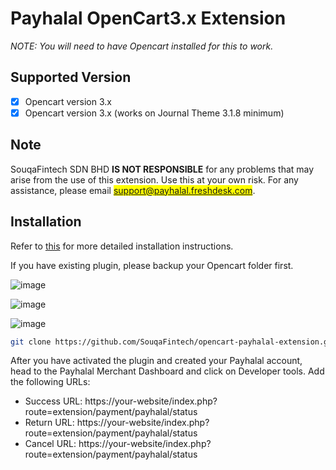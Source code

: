 # Payhalal OpenCart3.x Extension

*NOTE: You will need to have Opencart installed for this to work.*

## Supported Version

- [x] Opencart version 3.x
- [x] Opencart version 3.x (works on Journal Theme 3.1.8 minimum)

## Note

SouqaFintech SDN BHD **IS NOT RESPONSIBLE** for any problems that may arise from the use of this extension. Use this at your own risk. For any assistance, please email <mark>support@payhalal.freshdesk.com</mark>.

## Installation

Refer to [this](https://github.com/SouqaFintech/opencart-payhalal-extension/wiki) for more detailed installation instructions.

If you have existing plugin, please backup your Opencart folder first.

![image](https://payhalal.my/assets/images/plugin-extension.jpeg) 

![image](https://payhalal.my/assets/images/setup-plugin.jpeg) 

![image](https://payhalal.my/assets/images/payment-page.jpeg)

```bash
git clone https://github.com/SouqaFintech/opencart-payhalal-extension.git
```

After you have activated the plugin and created your Payhalal account, head to the Payhalal Merchant Dashboard and click on Developer tools. Add the following URLs:

- Success URL: https://your-website/index.php?route=extension/payment/payhalal/status
- Return URL: https://your-website/index.php?route=extension/payment/payhalal/status
- Cancel URL: https://your-website/index.php?route=extension/payment/payhalal/status



